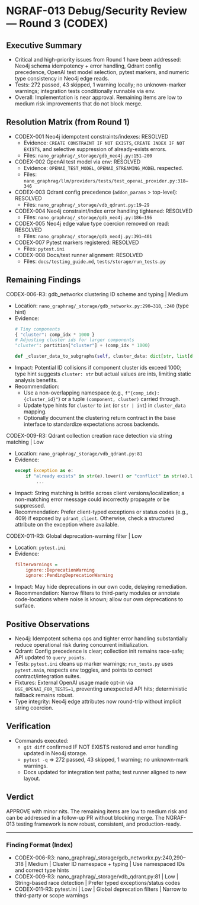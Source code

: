 # NGRAF-013 Debug/Security Review — Round 3 (CODEX)

## Executive Summary
- Critical and high-priority issues from Round 1 have been addressed: Neo4j schema idempotency + error handling, Qdrant config precedence, OpenAI test model selection, pytest markers, and numeric type consistency in Neo4j edge reads.
- Tests: 272 passed, 43 skipped, 1 warning locally; no unknown-marker warnings; integration tests conditionally runnable via env.
- Overall: Implementation is near approval. Remaining items are low to medium risk improvements that do not block merge.

## Resolution Matrix (from Round 1)
- CODEX-001 Neo4j idempotent constraints/indexes: RESOLVED
  - Evidence: `CREATE CONSTRAINT IF NOT EXISTS`, `CREATE INDEX IF NOT EXISTS`, and selective suppression of already-exists errors.
  - Files: `nano_graphrag/_storage/gdb_neo4j.py:151–200`
- CODEX-002 OpenAI test model via env: RESOLVED
  - Evidence: `OPENAI_TEST_MODEL`, `OPENAI_STREAMING_MODEL` respected.
  - Files: `nano_graphrag/llm/providers/tests/test_openai_provider.py:318–346`
- CODEX-003 Qdrant config precedence (`addon_params` > top-level): RESOLVED
  - Files: `nano_graphrag/_storage/vdb_qdrant.py:19–29`
- CODEX-004 Neo4j constraint/index error handling tightened: RESOLVED
  - Files: `nano_graphrag/_storage/gdb_neo4j.py:186–196`
- CODEX-005 Neo4j edge value type coercion removed on read: RESOLVED
  - Files: `nano_graphrag/_storage/gdb_neo4j.py:391–401`
- CODEX-007 Pytest markers registered: RESOLVED
  - Files: `pytest.ini`
- CODEX-008 Docs/test runner alignment: RESOLVED
  - Files: `docs/testing_guide.md`, `tests/storage/run_tests.py`

## Remaining Findings

CODEX-006-R3: gdb_networkx clustering ID scheme and typing | Medium
- Location: `nano_graphrag/_storage/gdb_networkx.py:290–318`, `:240` (type hint)
- Evidence:
  ```py
  # Tiny components
  { "cluster": comp_idx * 1000 }
  # Adjusting cluster ids for larger components
  "cluster": partition["cluster"] + (comp_idx * 1000)

  def _cluster_data_to_subgraphs(self, cluster_data: dict[str, list[dict[str, str]]]):
  ```
- Impact: Potential ID collisions if component cluster ids exceed 1000; type hint suggests `cluster: str` but actual values are ints, limiting static analysis benefits.
- Recommendation:
  - Use a non-overlapping namespace (e.g., `f"{comp_idx}:{cluster_id}"`) or a tuple `(component, cluster)` carried through.
  - Update type hints for `cluster` to `int` (or `str | int`) in `cluster_data` mapping.
  - Optionally document the clustering return contract in the base interface to standardize expectations across backends.

CODEX-009-R3: Qdrant collection creation race detection via string matching | Low
- Location: `nano_graphrag/_storage/vdb_qdrant.py:81`
- Evidence:
  ```py
  except Exception as e:
      if "already exists" in str(e).lower() or "conflict" in str(e).lower():
          ...
  ```
- Impact: String matching is brittle across client versions/localization; a non-matching error message could incorrectly propagate or be suppressed.
- Recommendation: Prefer client-typed exceptions or status codes (e.g., 409) if exposed by `qdrant_client`. Otherwise, check a structured attribute on the exception where available.

CODEX-011-R3: Global deprecation-warning filter | Low
- Location: `pytest.ini`
- Evidence:
  ```ini
  filterwarnings =
      ignore::DeprecationWarning
      ignore::PendingDeprecationWarning
  ```
- Impact: May hide deprecations in our own code, delaying remediation.
- Recommendation: Narrow filters to third-party modules or annotate code-locations where noise is known; allow our own deprecations to surface.

## Positive Observations
- Neo4j: Idempotent schema ops and tighter error handling substantially reduce operational risk during concurrent initialization.
- Qdrant: Config precedence is clear; collection init remains race-safe; API updated to `query_points`.
- Tests: `pytest.ini` cleans up marker warnings; `run_tests.py` uses `pytest.main`, respects env toggles, and points to correct contract/integration suites.
- Fixtures: External OpenAI usage made opt-in via `USE_OPENAI_FOR_TESTS=1`, preventing unexpected API hits; deterministic fallback remains robust.
- Type integrity: Neo4j edge attributes now round-trip without implicit string coercion.

## Verification
- Commands executed:
  - `git diff` confirmed IF NOT EXISTS restored and error handling updated in Neo4j storage.
  - `pytest -q` => 272 passed, 43 skipped, 1 warning; no unknown-mark warnings.
  - Docs updated for integration test paths; test runner aligned to new layout.

## Verdict
APPROVE with minor nits. The remaining items are low to medium risk and can be addressed in a follow-up PR without blocking merge. The NGRAF-013 testing framework is now robust, consistent, and production-ready.

---

### Finding Format (Index)
- CODEX-006-R3: nano_graphrag/_storage/gdb_networkx.py:240,290–318 | Medium | Cluster ID namespace + typing | Use namespaced IDs and correct type hints
- CODEX-009-R3: nano_graphrag/_storage/vdb_qdrant.py:81 | Low | String-based race detection | Prefer typed exceptions/status codes
- CODEX-011-R3: pytest.ini | Low | Global deprecation filters | Narrow to third-party or scope warnings

